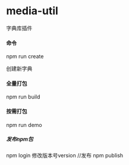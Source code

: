 # media-util
字典库插件
#### 命令
npm run create 

创建新字典


#### 全量打包


npm run build


#### 按需打包 

npm run demo 



##### 发布npm包

npm login
修改版本号version
//发布
npm publish